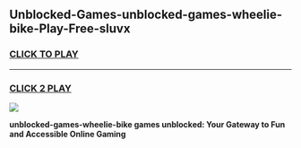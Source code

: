 
## Unblocked-Games-unblocked-games-wheelie-bike-Play-Free-sluvx
<h3>
<a href="https://premium76.site?title=unblocked-games-wheelie-bike&ref=21A">CLICK TO PLAY</a></h3>
<hr>

<h3>
<a href="https://premium76.site?title=unblocked-games-wheelie-bike&ref=21A">CLICK 2 PLAY</a>
  
</h3>

<a href="https://premium76.site?title=unblocked-games-wheelie-bike&ref=21A"><img src="https://clearcache.store/games.png"></a>


**unblocked-games-wheelie-bike games unblocked: Your Gateway to Fun and Accessible Online Gaming**
